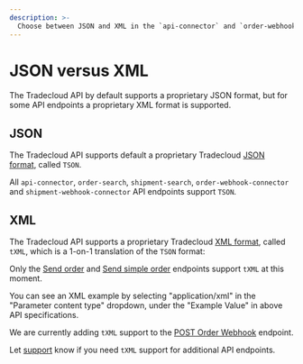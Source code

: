 ```yaml
---
description: >-
  Choose between JSON and XML in the `api-connector` and `order-webhook-connector`
---
```


# JSON versus XML

The Tradecloud API by default supports a proprietary JSON format, but for some API endpoints a proprietary XML format is supported.

## JSON

The Tradecloud API supports default a proprietary Tradecloud [JSON format](requests.md#json-body), called `TSON`.

All `api-connector`, `order-search`, `shipment-search`, `order-webhook-connector` and `shipment-webhook-connector` API endpoints support `TSON`.

## XML

The Tradecloud API supports a proprietary Tradecloud [XML format](requests.md#xml-body), called `tXML`, which is a 1-on-1 translation of the `TSON` format:

Only the [Send order](https://swagger-ui.accp.tradecloud1.com/?url=https://api.accp.tradecloud1.com/v2/api-connector/specs.yaml#/buyer-endpoints/sendOrderByBuyerRoute) and [Send simple order](https://swagger-ui.accp.tradecloud1.com/?url=https://api.accp.tradecloud1.com/v2/api-connector/specs.yaml#/buyer-endpoints/sendSimpleOrderByBuyerRoute) endpoints support `tXML` at this moment.

You can see an XML example by selecting "application/xml" in the "Parameter content type" dropdown, under the "Example Value" in above API specifications.

We are currently adding `tXML` support to the [POST Order Webhook](https://swagger-ui.accp.tradecloud1.com/?url=https://api.accp.tradecloud1.com/v2/order-webhook-client/specs.yaml#/order-webhook%20endpoints/webhookPost) endpoint.

 Let [support](../support.md) know if you need `tXML` support for additional API endpoints.
